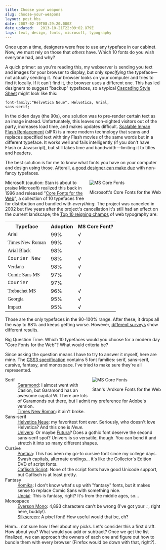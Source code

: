 ```yaml
---
title: Choose your weapons
slug: choose-your-weapons
layout: post.hbs
date: 2007-02-19T08:29:20.000Z
date_updated:   2013-10-21T22:09:02.879Z
tags: text, design, fonts, microsoft, typography
---
```


Once upon a time, designers were free to use any typeface in our cabinet. Now, we must rely on those that <em>others</em> have. Which 10 fonts do you wish everyone had, and why?<!--more-->

A quick primer: as you're reading this, my webserver is sending you text and images for your browser to display, but only <em>specifying</em> the typeface&mdash;not actually sending it. Your browser looks on your computer and tries to find it locally. If it can't find it, the browser uses a different one. This has led designers to suggest "backup" typefaces, so a typical <a href="http://www.w3.org/Style/CSS/" title="CSS from the W3C">Cascading Style Sheet</a> might look like this:

<code>font-family:"Helvetica Neue", Helvetica, Arial, sans-serif;</code>

In the olden days (the 90s), one solution was to pre-render certain text as an image instead. Unfortunately, this leaves non-sighted visitors out of the party, increases load time, and makes updates difficult. <a href="http://www.mikeindustries.com/sifr/" title="sIFR from Mike Davidson">Scalable Inman Flash Replacement</a> (sIFR) is a more modern technology that scans and replaces specified text with tiny Flash movies of the same words but in a different typeface. It works well and fails intelligently (if you don't have Flash or Javascript), but still takes time and bandwidth&mdash;limiting it to titles and headers.

The best solution is for me to know what fonts you have on your computer and design using those. Afterall, <a href="http://www.informationarchitects.jp/the-web-is-all-about-typography-period" title="iA's now famous 'Web Design is 95% Typography">a good designer can make due</a> with non-fancy typefaces.

<div class="pullquote" style="float:right;"><img class="content" src="http://assets.stanifesto.com/images/2007/02/mscorefonts.jpg" alt="MS Core Fonts"/><p class="small">Microsoft's Core Fonts for the Web</p></div>

Microsoft (caution: Stan is about to praise Microsoft) realized this back in 1996 and released "<a href="http://en.wikipedia.org/wiki/Core_fonts_for_the_Web" title="Core fonts for the web on Wikipedia">Core Fonts for the Web</a>", a collection of 10 typefaces free for distribution and bundled with <em>everything</em>. The project was canceled in 2002 but five years after the project's cancellation it's still had an effect on the current landscape; the <a href="http://www.visibone.com/font/FontResults.html" title="According to a Visibone survey...">Top 10 reigning champs</a> of web typography are:

<table style="width:100%;">
<tr><th>Typeface</th><th>Adoption</th><th>MS Core Font?</th></tr>
<tr><td style="font-family:Arial;">Arial</td><td>99%</td><td>√</td></tr>
<tr><td style="font-family:Times New Roman;">Times New Roman</td><td>99%</td><td>√</td></tr>
<tr><td style="font-family:Arial Black;">Arial Black</td><td>98%</td><td></td></tr>
<tr><td style="font-family:Courier New;">Courier New</td><td>98%</td><td>√</td></tr>
<tr><td style="font-family:Verdana;">Verdana</td><td>98%</td><td>√</td></tr>
<tr><td style="font-family:Comic Sans MS;">Comic Sans MS</td><td>97%</td><td>√</td></tr>
<tr><td style="font-family:Courier;">Courier</td><td>97%</td><td></td></tr>
<tr><td style="font-family:Trebuchet MS;">Trebuchet MS</td><td>96%</td><td>√</td></tr>
<tr><td style="font-family:Georgia;">Georgia</td><td>95%</td><td>√</td></tr>
<tr><td style="font-family:Impact;">Impact</td><td>95%</td><td>√</td></tr>
</table>
Those are the only typefaces in the 90-100% range. After these, it drops all the way to 88% and keeps getting worse. However, <a href="http://www.codestyle.org/css/font-family/sampler-CombinedResults.shtml" title="Codestyle's Combined Results">different surveys</a> show different results.

Big Question Time. Which 10 typefaces would you choose for a modern day "Core Fonts for the Web"? What would criteria be?

Since asking the question means I have to try to answer it myself, here are mine. The <a href="http://www.w3.org/TR/css3-fonts/#generic-font-families" title="More W3C anyone?">CSS3 specification</a> contains 5 font families: serif, sans-serif, cursive, fantasy, and monospace. I've tried to make sure they're all represented.

<div class="pullquote" style="float:right;"><img class="content" src="http://assets.stanifesto.com/images/2007/02/stancorefonts.jpg" alt="MS Core Fonts"/><p class="small">Stan's 'Ardkore Fonts for the Web</p></div>

<dl>
<dt>Serif</dt>
<dd><a href="http://www.adobe.com/type/browser/P/P_1703.html" title="The 'Pro' is owned by Adobe">Garamond</a>: I almost went with Caslon, but Garamond has an awesome capital W. There are lots of Garamonds out there, but I admit my preference for Adobe's version.</dd>
<dd><a href="http://www.microsoft.com/typography/fonts/font.aspx?FID=9&FNAME=Times%20New%20Roman" title="Designed for The Times, no less">Times New Roman</a>: it ain't broke.</dd>
<dt>Sans-serif</dt>
<dd><a href="http://www.linotype.com/1266/neuehelvetica-family.html" title="Linotype.com">Helvetica Neue</a>: my favoritest font ever. Seriously, who doesn't love Helvetica? And this one is <em>Neue</em>.</dd>
<dd><a href="http://www.linotype.com/1828/univers.html" title="Linotype.com">Univers</a>: Or maybe <a href="http://www.linotype.com/472/futura-family.html" title="More Linotype.com">Futura</a>? Does a gothic font deserve the second sans-serif spot? Univers is so versatile, though. You can bend it and stretch it into so many different shapes.</dd>
<dt>Cursive</dt>
<dd><a href="http://www.linotype.com/1351/poetica-family.html" title="Linotype.com">Poetica</a>: This has been my go-to cursive font since my college days. Swash capitals, alternate endings... it's like the Collector's Edition DVD of script fonts.</dd>
<dd><a href="http://www.adobe.com/type/browser/P/P_1725.html" title="Crap, Adobe owns it?">Caflisch Script</a>: None of the script fonts have good Unicode support, but Caflisch is at least pretty.</dd>
<dt>Fantasy</dt>
<dd><a href="http://apostrophiclab.pedroreina.net/" title="Apostrophic Labs, sort  of">Komika</a>: I don't know what's up with "fantasy" fonts, but it makes sense to replace Comic Sans with something nice.</dd>
<dd><a href="http://en.wikipedia.org/wiki/Uncial" title="Uncial on Wikipedia">Uncial</a>: This is fantasy, right? It's from the middle ages, so...</dd>
<dt>Monospace</dt>
<dd><a href="http://www.evertype.com/emono/" title="EverType.com">Everson Mono</a>: 4,893 characters can't be wrong (I've got your &there4;, right here, buddy!).</dd>
<dd><a href="http://www.0sil8.com/episodes/silkscreen/index.html" title="0sil8.com">Silkscreen</a>: A pixel font! How useful would that be, eh?</dd>
</dl>

Hmm... not sure how I feel about my picks. Let's consider this a first draft. How about you? What would you add or subtract? Once we get the list finalized, we can approach the owners of each one and figure out how to bundle them with every browser (Firefox would be down with that, right?).

